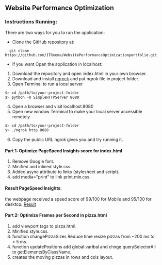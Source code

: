 ## Website Performance Optimization


### Instructions Running:
There are two ways for you to run the application:

* Clone the GitHub repository at:
```
  git clone https://github.com/ITReema/WebsitePerformanceOptimizationportfolio.git
```

* if you want Open the application in localhost: 
1. Download the repository and open index.html in your own browser.
2. Download and install [ngrock](https://ngrok.com) and put ngrok file in project folder.
3. Open Terminal to run a local server 
  ```bash
  $> cd /path/to/your-project-folder
  $> python -m SimpleHTTPServer 8080
  ```
4. Open a browser and visit localhost:8080
5. Open new window Terminal to make your local server accessible remotely
  ``` bash
  $> cd /path/to/your-project-folder
  $> ./ngrok http 8080
  ```
6. Copy the public URL ngrok gives you and try running it.


#### Part 1: Optimize PageSpeed Insights score for index.html

1. Remove Google font.
2. Minified and inlined style.css.
3. Added async attribute to links (stylesheet and script).
4. add media="print" to link print.min.css.

#### Result PageSpeed Insights: 

the webpage received a speed score of 99/100 for Mobile and 95/100 for desktop.
[Result](https://developers.google.com/speed/pagespeed/insights/?url=https%3A%2F%2Frawgit.com%2FITReema%2FWebsitePerformanceOptimizationportfolio%2Fmaster%2Findex.html&tab=desktop)

#### Part 2: Optimize Frames per Second in pizza.html

1. add viewport tags to pizza.html.
2. Minified style.css.
3. function changePizzaSizes Reduce time resize pizzas from ~200 ms to < 5 ms.
4. function updatePositions add global varibal and chnge querySelectorAll to getElementsByClassName.
5. creates the moving pizzas in rows and cols layout. 
